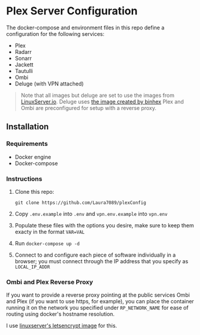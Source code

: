 # Plex Server Configuration

The docker-compose and environment files in this repo define a configuration for the following services:

- Plex
- Radarr
- Sonarr
- Jackett
- Tautulli
- Ombi
- Deluge (with VPN attached)

> Note that all images but deluge are set to use the images from [LinuxServer.io](https://linuxserver.io).
> Deluge uses [the image created by binhex](https://github.com/binhex/arch-delugevpn)
> Plex and Ombi are preconfigured for setup with a reverse proxy.

## Installation

### Requirements
- Docker engine
- Docker-compose

### Instructions
1. Clone this repo:

   `git clone https://github.com/Laura7089/plexConfig`
2. Copy `.env.example` into `.env` and `vpn.env.example` into `vpn.env`
3. Populate these files with the options you desire, make sure to keep them exacty in the format `VAR=VAL`
4. Run `docker-compose up -d`
5. Connect to and configure each piece of software individually in a browser; you must connect through the IP address that you specify as `LOCAL_IP_ADDR`

### Ombi and Plex Reverse Proxy
If you want to provide a reverse proxy pointing at the public services Ombi and Plex (if you want to use https, for example), you can place the container running it on the network you specified under `RP_NETWORK_NAME` for ease of routing using docker's hostname resolution.

I use [linuxserver's letsencrypt image](https://hub.docker.com/r/linuxserver/letsencrypt) for this.
